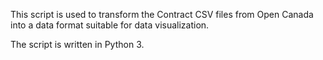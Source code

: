 This script is used to transform the Contract CSV files from Open Canada into a data format suitable for data visualization.

The script is written in Python 3.


